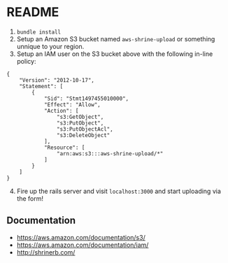 # README
1. `bundle install`
2. Setup an Amazon S3 bucket named `aws-shrine-upload` or something unnique to your region.
3. Setup an IAM user on the S3 bucket above with the following in-line policy:
```
{
    "Version": "2012-10-17",
    "Statement": [
        {
            "Sid": "Stmt1497455010000",
            "Effect": "Allow",
            "Action": [
                "s3:GetObject",
                "s3:PutObject",
                "s3:PutObjectAcl",
                "s3:DeleteObject"
            ],
            "Resource": [
                "arn:aws:s3:::aws-shrine-upload/*"
            ]
        }
    ]
}
```
4. Fire up the rails server and visit `localhost:3000` and start uploading via the form!

## Documentation
* https://aws.amazon.com/documentation/s3/
* https://aws.amazon.com/documentation/iam/
* http://shrinerb.com/
